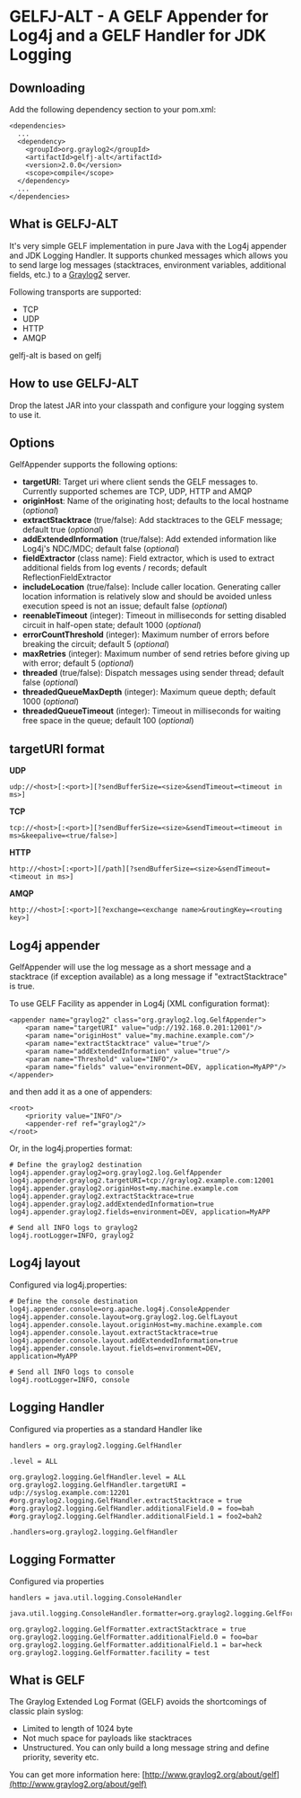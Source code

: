 GELFJ-ALT - A GELF Appender for Log4j and a GELF Handler for JDK Logging
========================================================================

Downloading
-----------

Add the following dependency section to your pom.xml:

    <dependencies>
      ...
      <dependency>
        <groupId>org.graylog2</groupId>
        <artifactId>gelfj-alt</artifactId>
        <version>2.0.0</version>
        <scope>compile</scope>
      </dependency>
      ...
    </dependencies>

What is GELFJ-ALT
-----------------

It's very simple GELF implementation in pure Java with the Log4j appender and JDK Logging Handler. It supports chunked messages which allows you to send large log messages (stacktraces, environment variables, additional fields, etc.) to a [Graylog2](http://www.graylog2.org/) server.

Following transports are supported:

 * TCP
 * UDP
 * HTTP
 * AMQP

gelfj-alt is based on gelfj


How to use GELFJ-ALT
--------------------

Drop the latest JAR into your classpath and configure your logging system to use it.

Options
-------

GelfAppender supports the following options:

- **targetURI**: Target uri where client sends the GELF messages to. Currently supported schemes are TCP, UDP, HTTP and AMQP
- **originHost**: Name of the originating host; defaults to the local hostname (*optional*)
- **extractStacktrace** (true/false): Add stacktraces to the GELF message; default true (*optional*)
- **addExtendedInformation** (true/false): Add extended information like Log4j's NDC/MDC; default false (*optional*)
- **fieldExtractor** (class name): Field extractor, which is used to extract additional fields from log events / records; default ReflectionFieldExtractor
- **includeLocation** (true/false): Include caller location. Generating caller location information is relatively slow and should be avoided unless execution speed is not an issue; default false (*optional*)
- **reenableTimeout** (integer): Timeout in milliseconds for setting disabled circuit in half-open state; default 1000 (*optional*)
- **errorCountThreshold** (integer): Maximum number of errors before breaking the circuit; default 5 (*optional*)
- **maxRetries** (integer): Maximum number of send retries before giving up with error; default 5 (*optional*)
- **threaded** (true/false): Dispatch messages using sender thread; default false (*optional*)
- **threadedQueueMaxDepth** (integer): Maximum queue depth; default 1000 (*optional*)
- **threadedQueueTimeout** (integer): Timeout in milliseconds for waiting free space in the queue; default 100 (*optional*)

targetURI format
----------------

**UDP**

    udp://<host>[:<port>][?sendBufferSize=<size>&sendTimeout=<timeout in ms>]

**TCP**

    tcp://<host>[:<port>][?sendBufferSize=<size>&sendTimeout=<timeout in ms>&keepalive=<true/false>]

**HTTP**

    http://<host>[:<port>][/path][?sendBufferSize=<size>&sendTimeout=<timeout in ms>]

**AMQP**

    http://<host>[:<port>][?exchange=<exchange name>&routingKey=<routing key>]

Log4j appender
--------------

GelfAppender will use the log message as a short message and a stacktrace (if exception available) as a long message if "extractStacktrace" is true.

To use GELF Facility as appender in Log4j (XML configuration format):

    <appender name="graylog2" class="org.graylog2.log.GelfAppender">
        <param name="targetURI" value="udp://192.168.0.201:12001"/>
        <param name="originHost" value="my.machine.example.com"/>
        <param name="extractStacktrace" value="true"/>
        <param name="addExtendedInformation" value="true"/>
        <param name="Threshold" value="INFO"/>
        <param name="fields" value="environment=DEV, application=MyAPP"/>
    </appender>

and then add it as a one of appenders:

    <root>
        <priority value="INFO"/>
        <appender-ref ref="graylog2"/>
    </root>

Or, in the log4j.properties format:

    # Define the graylog2 destination
    log4j.appender.graylog2=org.graylog2.log.GelfAppender
    log4j.appender.graylog2.targetURI=tcp://graylog2.example.com:12001
    log4j.appender.graylog2.originHost=my.machine.example.com
    log4j.appender.graylog2.extractStacktrace=true
    log4j.appender.graylog2.addExtendedInformation=true
    log4j.appender.graylog2.fields=environment=DEV, application=MyAPP

    # Send all INFO logs to graylog2
    log4j.rootLogger=INFO, graylog2
    
Log4j layout
------------

Configured via log4j.properties:

    # Define the console destination
    log4j.appender.console=org.apache.log4j.ConsoleAppender
    log4j.appender.console.layout=org.graylog2.log.GelfLayout
    log4j.appender.console.layout.originHost=my.machine.example.com
    log4j.appender.console.layout.extractStacktrace=true
    log4j.appender.console.layout.addExtendedInformation=true
    log4j.appender.console.layout.fields=environment=DEV, application=MyAPP

    # Send all INFO logs to console
    log4j.rootLogger=INFO, console

Logging Handler
---------------

Configured via properties as a standard Handler like

    handlers = org.graylog2.logging.GelfHandler

    .level = ALL

    org.graylog2.logging.GelfHandler.level = ALL
    org.graylog2.logging.GelfHandler.targetURI = udp://syslog.example.com:12201
    #org.graylog2.logging.GelfHandler.extractStacktrace = true
    #org.graylog2.logging.GelfHandler.additionalField.0 = foo=bah
    #org.graylog2.logging.GelfHandler.additionalField.1 = foo2=bah2

    .handlers=org.graylog2.logging.GelfHandler
    
Logging Formatter
-----------------
Configured via properties

    handlers = java.util.logging.ConsoleHandler
    
    java.util.logging.ConsoleHandler.formatter=org.graylog2.logging.GelfFormatter
    
    org.graylog2.logging.GelfFormatter.extractStacktrace = true
    org.graylog2.logging.GelfFormatter.additionalField.0 = foo=bar
    org.graylog2.logging.GelfFormatter.additionalField.1 = bar=heck
    org.graylog2.logging.GelfFormatter.facility = test    

What is GELF
------------

The Graylog Extended Log Format (GELF) avoids the shortcomings of classic plain syslog:

- Limited to length of 1024 byte
- Not much space for payloads like stacktraces
- Unstructured. You can only build a long message string and define priority, severity etc.

You can get more information here: [http://www.graylog2.org/about/gelf](http://www.graylog2.org/about/gelf)
